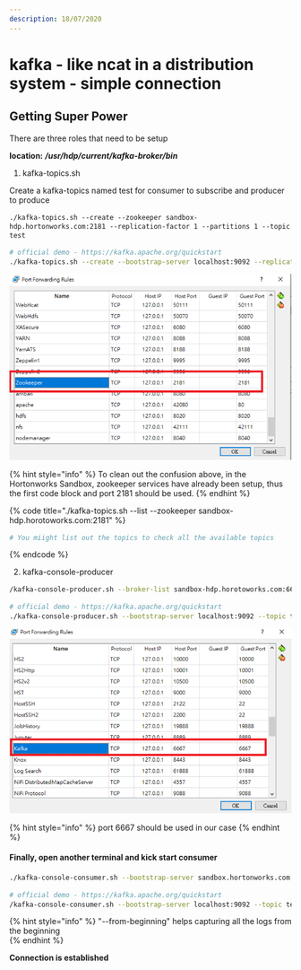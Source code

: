 ```yaml
---
description: 18/07/2020
---
```


# kafka - like ncat in a distribution system - simple connection

## Getting Super Power

There are three roles that need to be setup

**location:** _**/usr/hdp/current/kafka-broker/bin**_

1. kafka-topics.sh

Create a kafka-topics named test for consumer to subscribe and producer to produce

```
./kafka-topics.sh --create --zookeeper sandbox-hdp.hortonworks.com:2181 --replication-factor 1 --partitions 1 --topic test
```

```bash
# official demo - https://kafka.apache.org/quickstart
./kafka-topics.sh --create --bootstrap-server localhost:9092 --replication-factor 1 --partitions 1 --topic test
```

![](.gitbook/assets/port1.png)

{% hint style="info" %}
To clean out the confusion above, in the Hortonworks Sandbox, zookeeper services have already been setup, thus the first code block and port 2181 should be used.
{% endhint %}

{% code title="./kafka-topics.sh --list --zookeeper sandbox-hdp.horotoworks.com:2181" %}
```bash
# You miight list out the topics to check all the available topics
```
{% endcode %}

2. kafka-console-producer

```bash
/kafka-console-producer.sh --broker-list sandbox-hdp.horotoworks.com:6667 --zookeeper sandbox-hdp.hortonworks.com:2181 --topic test
```

```bash
# official demo - https://kafka.apache.org/quickstart
./kafka-console-producer.sh --bootstrap-server localhost:9092 --topic test
```

![](.gitbook/assets/port2.png)

{% hint style="info" %}
port 6667 should be used in our case
{% endhint %}

#### Finally, open another terminal and kick start consumer

```bash
./kafka-console-consumer.sh --bootstrap-server sandbox.hortonworks.com:6667 --zookeeper sandbox-hdp.hortonworks.com:2181 --topic test --from-beginning 
```

```bash
# official demo - https://kafka.apache.org/quickstart
/kafka-console-consumer.sh --bootstrap-server localhost:9092 --topic test --from-beginning
```

{% hint style="info" %}
"--from-beginning" helps capturing all the logs from the beginning  
{% endhint %}

**Connection is established**

